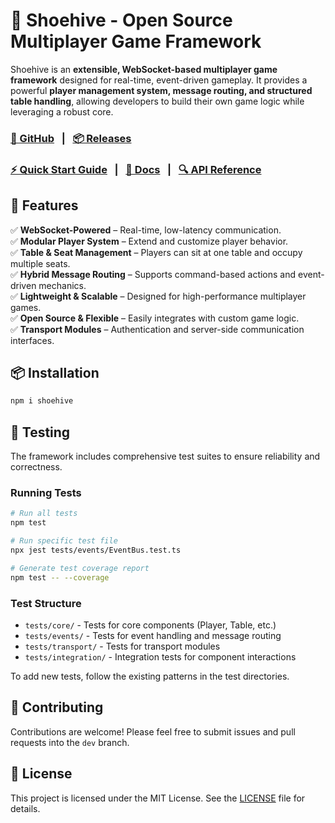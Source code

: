 # 🐝 Shoehive - Open Source Multiplayer Game Framework

Shoehive is an **extensible, WebSocket-based multiplayer game framework** designed for real-time, event-driven gameplay. It provides a powerful **player management system, message routing, and structured table handling**, allowing developers to build their own game logic while leveraging a robust core.

### [**🐙 GitHub**](https://github.com/jtay/shoehive) &nbsp; | &nbsp; [**📦 Releases**](https://github.com/jtay/shoehive/releases)
### [**⚡️ Quick Start Guide**](https://github.com/jtay/shoehive/tree/main/docs/quick-start.md) &nbsp; | &nbsp; [**📖 Docs**](https://github.com/jtay/shoehive/tree/main/docs/README.md)  &nbsp; | &nbsp; [**🔍 API Reference**](https://github.com/jtay/shoehive/tree/main/docs/api-reference.md)

## 🚀 Features

✅ **WebSocket-Powered** – Real-time, low-latency communication.  
✅ **Modular Player System** – Extend and customize player behavior.  
✅ **Table & Seat Management** – Players can sit at one table and occupy multiple seats.  
✅ **Hybrid Message Routing** – Supports command-based actions and event-driven mechanics.  
✅ **Lightweight & Scalable** – Designed for high-performance multiplayer games.  
✅ **Open Source & Flexible** – Easily integrates with custom game logic.  
✅ **Transport Modules** – Authentication and server-side communication interfaces.

## 📦 Installation

```bash
npm i shoehive
```

## 🧪 Testing

The framework includes comprehensive test suites to ensure reliability and correctness.

### Running Tests

```bash
# Run all tests
npm test

# Run specific test file
npx jest tests/events/EventBus.test.ts

# Generate test coverage report
npm test -- --coverage
```

### Test Structure

- `tests/core/` - Tests for core components (Player, Table, etc.)
- `tests/events/` - Tests for event handling and message routing
- `tests/transport/` - Tests for transport modules
- `tests/integration/` - Integration tests for component interactions

To add new tests, follow the existing patterns in the test directories.

## 🤝 Contributing

Contributions are welcome! Please feel free to submit issues and pull requests into the `dev` branch.

## 📄 License

This project is licensed under the MIT License. See the [LICENSE](LICENSE) file for details.

